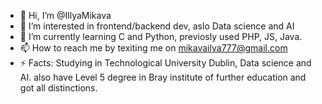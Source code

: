 - 👋 Hi, I’m @IllyaMikava
- 👀 I’m interested in frontend/backend dev, aslo Data science and AI
- 🌱 I’m currently learning C and Python, previosly used PHP, JS, Java.
- 📫 How to reach me by texiting me on mikavailya777@gmail.com
- ⚡ Facts: Studying in Technological University Dublin, Data science and AI. also have Level 5 degree in Bray institute of further education and got all distinctions.

<!---
IllyaMikava/IllyaMikava is a ✨ special ✨ repository because its `README.md` (this file) appears on your GitHub profile.
You can click the Preview link to take a look at your changes.
--->
